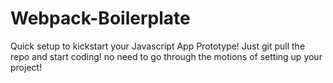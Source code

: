 # Webpack-Boilerplate
Quick setup to kickstart your Javascript App Prototype! Just git pull the repo and start coding! no need to go through the motions of setting up your project!  
